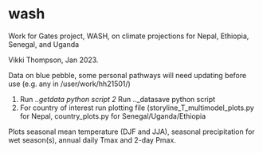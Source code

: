 # wash
Work for Gates project, WASH, on climate projections for Nepal, Ethiopia, Senegal, and Uganda

Vikki Thompson, Jan 2023. 

Data on blue pebble, some personal pathways will need updating before use (e.g. any in /user/work/hh21501/)

1) Run .._getdata python script
2_ Run  .._datasave python script
3) For country of interest run plotting file (storyline_T_multimodel_plots.py for Nepal, country_plots.py for Senegal/Uganda/Ethiopia

Plots seasonal mean temperature (DJF and JJA), seasonal precipitation for wet season(s), annual daily Tmax and 2-day Pmax.
